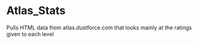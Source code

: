 # Atlas_Stats
Pulls HTML data from atlas.dustforce.com that looks mainly at the ratings given to each level
